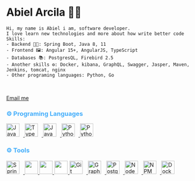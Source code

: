 <h1> Abiel Arcila 👨‍💻</h1>

<!-- info -->
<p align:"center">

    Hi, my name is Abiel i am, software developer. 
    I love learn new technologies and more about how write better code
    Skills:
    - Backend 👨‍💻: Spring Boot, Java 8, 11
    - Frontend 🖼️: Angular 15+, AngularJS, TypeScript
    - Databases 📚: PostgresQL, Firebird 2.5
    - Another skills ⚙️: Docker, kibana, GraphQL, Swagger, Jasper, Maven, Jenkins, tomcat, nginx
    - Other programing languages: Python, Go

<br>
<!-- contact -->
<div align:"center">

[Email me](mailto:abielbr1@gmail.com) 

</div>

<!-- lang -->

<h3 style="color:#44AEFB">
    ⚙️ Programing Languages
</h3>

<!-- Icons Resources -->
<!-- https://devicon.dev/ -->
<!-- https://cdn.jsdelivr.net/npm/simple-icons@v3/icons/ -->

<div>
    <a href="https://www.java.com/en/" target="_blank" rel="noreferrer">
        <img  alt="Java" height="35px" style="padding-right:10px;" src="https://cdn.jsdelivr.net/gh/devicons/devicon/icons/java/java-original.svg"/>
    </a>
    <a href="https://www.typescriptlang.org/" target="_blank" rel="noreferrer">
        <img  alt="TypeScript" height="35px" style="padding-right:10px;" src="https://cdn.jsdelivr.net/gh/devicons/devicon/icons/typescript/typescript-plain.svg"/>
    </a>
        <a href="https://developer.mozilla.org/en-US/docs/Web/JavaScript" target="_blank" rel="noreferrer">
        <img  alt="JavaScript" height="35px" style="padding-right:10px;" src="https://cdn.jsdelivr.net/gh/devicons/devicon/icons/javascript/javascript-plain.svg"/>
    </a>
      <a href="https://www.python.org/" target="_blank" rel="noreferrer">
      <img  alt="Python" height="35px" style="padding-right:10px;" src="https://cdn.jsdelivr.net/gh/devicons/devicon/icons/python/python-original.svg"/>
  </a>
    <a href="https://www.python.org/" target="_blank" rel="noreferrer">
      <img  alt="Python" height="35px" style="padding-right:10px;" src="https://cdn.jsdelivr.net/gh/devicons/devicon/icons/go/go-original.svg"/>
  </a>

</div>

<h3 style="color:#44AEFB">
    ⚙️ Tools
</h3>
<div>
    <a href="https://spring.io/" target="_blank" rel="noreferrer">
    <img alt="Spring" height="35px" style="padding-right:10px;" src="https://cdn.jsdelivr.net/gh/devicons/devicon/icons/spring/spring-original.svg"/>
    </a>
    <a href="https://angular.io/" target="_blank" rel="noreferrer">
        <img height="35px" src="https://cdn.jsdelivr.net/gh/devicons/devicon/icons/angularjs/angularjs-original.svg" />
    </a>
    <a href="https://vuejs.org/" target="_blank" rel="noreferrer">
        <img height="35px" src="https://cdn.jsdelivr.net/gh/devicons/devicon/icons/vuejs/vuejs-original-wordmark.svg"/>
    </a>
    <a href="https://www.djangoproject.com/" target="_blank" rel="noreferrer">
        <img height="35px;" style="background-color:white; padding:1px" src="https://cdn.jsdelivr.net/gh/devicons/devicon/icons/django/django-plain-wordmark.svg" />
    </a>
   <a href="https://git-scm.com/" target="_blank" rel="noreferrer">
      <img  alt="Git" height="35px" style="padding-right:10px;" src="https://cdn.jsdelivr.net/gh/devicons/devicon/icons/git/git-original.svg"/>
  </a>
  <a href="https://www.graphql.com/" target="_blank" rel="noreferrer">
      <img  alt="GraphQL" height="35px" style="padding-right:10px;" src="https://cdn.jsdelivr.net/gh/devicons/devicon/icons/graphql/graphql-plain.svg"/>
  </a>
  <a href="https://www.postgresql.org/" target="_blank" rel=" noreferrer">
    <img alt="PostgreSql" height="35px" style="padding-right:10px;" src="https://cdn.jsdelivr.net/gh/devicons/devicon/icons/postgresql/postgresql-original-wordmark.svg" />
  </a>  
  <a href="https://nodejs.org/en/" target="_blank" rel="noreferrer">
      <img  alt="NodeJS" height="35px" style="padding-right:10px;" src="https://cdn.jsdelivr.net/gh/devicons/devicon/icons/nodejs/nodejs-original.svg"/>
  </a>
    <a href="https://www.npmjs.com/" target="_blank" rel="noreferrer">
        <img  alt="NPM" height="35px" style="padding-right:10px;" src="https://cdn.jsdelivr.net/gh/devicons/devicon/icons/npm/npm-original-wordmark.svg"/>
    </a>
    <a href="https://www.docker.com/" target="_blank" rel="noreferrer">
        <img  alt="Docker" height="35px" style="padding-right:10px;" src="https://cdn.jsdelivr.net/gh/devicons/devicon/icons/docker/docker-plain-wordmark.svg"/>
    </a>

</div>
<br>
<br>
<!--
<div class="stats" align="center"> 
    
<a href="https://wakatime.com"><img src="https://wakatime.com/share/@abiel/ead955b8-3a7e-44e2-bcde-fb7d65b62fcc.png" /></a>

<a href="https://wakatime.com"><img src="https://wakatime.com/share/@abiel/e1301af2-d591-4690-9101-4df518169dca.png" /></a>

</div>
-->
